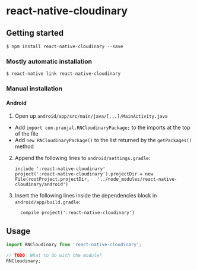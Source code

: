 
# react-native-cloudinary

## Getting started

`$ npm install react-native-cloudinary --save`

### Mostly automatic installation

`$ react-native link react-native-cloudinary`

### Manual installation


#### Android

1. Open up `android/app/src/main/java/[...]/MainActivity.java`
  - Add `import com.pranjal.RNCloudinaryPackage;` to the imports at the top of the file
  - Add `new RNCloudinaryPackage()` to the list returned by the `getPackages()` method
2. Append the following lines to `android/settings.gradle`:
  	```
  	include ':react-native-cloudinary'
  	project(':react-native-cloudinary').projectDir = new File(rootProject.projectDir, 	'../node_modules/react-native-cloudinary/android')
  	```
3. Insert the following lines inside the dependencies block in `android/app/build.gradle`:
  	```
      compile project(':react-native-cloudinary')
  	```


## Usage
```javascript
import RNCloudinary from 'react-native-cloudinary';

// TODO: What to do with the module?
RNCloudinary;
```
  